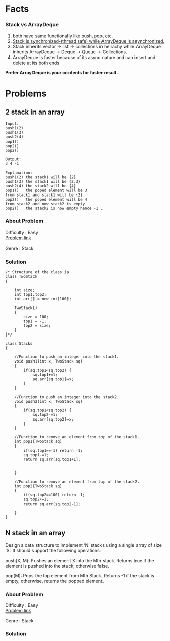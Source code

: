 # Facts

### Stack vs ArrayDeque
 1. both have same functionally like push, pop, etc.
 2. [Stack is synchronized-(thread safe) while ArrayDeque is asynchronized.](https://github.com/tanuj1811/damn_dsa/blob/main/Sync%20vs%20Async.md)
 3. Stack inherits vector -> list -> collections in heirachy while ArrayDeque inherits ArrayDeque -> Deque -> Queue -> Collections.
 4. ArrayDeque is faster because of its async nature and can insert and delete at its both ends

**Prefer ArrayDeque is your contents for faster result.**

# Problems

## 2 stack in an array
```
Input:
push1(2)
push1(3)
push2(4)
pop1()
pop2()
pop2()

Output:
3 4 -1

Explanation:
push1(2) the stack1 will be {2}
push1(3) the stack1 will be {2,3}
push2(4) the stack2 will be {4}
pop1()   the poped element will be 3 
from stack1 and stack1 will be {2}
pop2()   the poped element will be 4 
from stack2 and now stack2 is empty
pop2()   the stack2 is now empty hence -1 .
```

### About Problem 
  Difficulty : Easy<br/>
  [Problem link](https://practice.geeksforgeeks.org/problems/implement-two-stacks-in-an-array/1/)<br/>  
  Genre : Stack <br/>
  
### Solution
```
/* Structure of the class is
class TwoStack
{

	int size;
	int top1,top2;
	int arr[] = new int[100];

	TwoStack()
	{
		size = 100;
		top1 = -1;
		top2 = size;
	}
}*/

class Stacks
{
    
    //Function to push an integer into the stack1.
    void push1(int x, TwoStack sq)
    {
        if(sq.top1<sq.top2) {
            sq.top1+=1;
            sq.arr[sq.top1]=x;
        }
    }

    //Function to push an integer into the stack2.
    void push2(int x, TwoStack sq)
    {
        if(sq.top1<sq.top2) {
            sq.top2-=1;
            sq.arr[sq.top2]=x;
        }
    }

    //Function to remove an element from top of the stack1.
    int pop1(TwoStack sq)
    {
        if(sq.top1==-1) return -1;
        sq.top1-=1;
        return sq.arr[sq.top1+1];
        
        
    }

    //Function to remove an element from top of the stack2.
    int pop2(TwoStack sq)
    {
        if(sq.top2==100) return -1;
        sq.top2+=1;
        return sq.arr[sq.top2-1];
        
    }
}
```
## N stack in an array
Design a data structure to implement ‘N’ stacks using a single array of size ‘S’. It should support the following operations:

push(X, M): Pushes an element X into the Mth stack. Returns true if the element is pushed into the stack, otherwise false.

pop(M): Pops the top element from Mth Stack. Returns -1 if the stack is empty, otherwise, returns the popped element.



### About Problem 
  Difficulty : Easy<br/>
  [Problem link](https://www.codingninjas.com/codestudio/problems/n-stacks-in-an-array_1164271)
  
  Genre : Stack <br/>
### Solution

```
```




 



